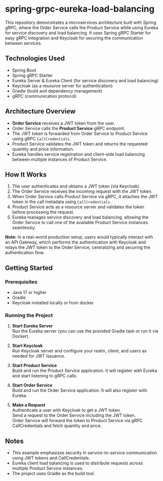 # spring-grpc-eureka-load-balancing

This repository demonstrates a microservices architecture built with Spring gRPC, where the Order Service calls the Product Service while using Eureka for service discovery and load balancing. It uses Spring gRPC Starter for easy gRPC integration and Keycloak for securing the communication between services.

## Technologies Used
- Spring Boot
- Spring gRPC Starter
- Eureka Server & Eureka Client (for service discovery and load balancing)
- Keycloak (as a resource server for authentication)
- Gradle (build and dependency management)
- gRPC (communication protocol)

## Architecture Overview
- **Order Service** receives a JWT token from the user.
- Order Service calls the **Product Service** gRPC endpoint.
- The JWT token is forwarded from Order Service to Product Service using gRPC `CallCredentials`.
- Product Service validates the JWT token and returns the requested quantity and price information.
- Eureka handles service registration and client-side load balancing between multiple instances of Product Service.

## How It Works
1. The user authenticates and obtains a JWT token (via Keycloak).
2. The Order Service receives the incoming request with the JWT token.
3. When Order Service calls Product Service via gRPC, it attaches the JWT token in the call metadata using `CallCredentials`.
4. Product Service acts as a resource server and validates the token before processing the request.
5. Eureka manages service discovery and load balancing, allowing the Order Service to call one of the available Product Service instances seamlessly.

**Note:** In a real-world production setup, users would typically interact with an API Gateway, which performs the authentication with Keycloak and relays the JWT token to the Order Service, centralizing and securing the authentication flow.

## Getting Started

### Prerequisites
- Java 17 or higher
- Gradle
- Keycloak installed locally or from docker

### Running the Project

1. **Start Eureka Server**  
   Run the Eureka server (you can use the provided Gradle task or run it via Docker).

2. **Start Keycloak**  
   Run Keycloak server and configure your realm, client, and users as needed for JWT issuance.

3. **Start Product Service**  
   Build and run the Product Service application. It will register with Eureka and start listening to gRPC calls.

4. **Start Order Service**  
   Build and run the Order Service application. It will also register with Eureka.

5. **Make a Request**  
   Authenticate a user with Keycloak to get a JWT token.  
   Send a request to the Order Service including the JWT token.  
   Order Service will forward the token to Product Service via gRPC CallCredentials and fetch quantity and price.

## Notes
- This example emphasizes security in service-to-service communication using JWT tokens and CallCredentials.
- Eureka client load balancing is used to distribute requests across multiple Product Service instances.
- The project uses Gradle as the build tool.

